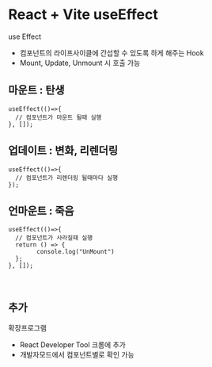 # React + Vite useEffect

use Effect
- 컴포넌트의 라이프사이클에 간섭할 수 있도록 하게 해주는 Hook
- Mount, Update, Unmount 시 호출 가능

마운트 : 탄생
-------------------------------------
```
useEffect(()=>{
  // 컴포넌트가 마운트 될때 실행
}, []);
```

업데이트 : 변화, 리렌더링
-------------------------------------
```
useEffect(()=>{
  // 컴포넌트가 리렌더링 될때마다 실행
});
```

언마운트 : 죽음
-------------------------------------
```
useEffect(()=>{
  // 컴포넌트가 사라질때 실행
  return () => {
        console.log("UnMount")
  };
}, []);
```

<br />

추가
-------------------------------------
확장프로그램
- React Developer Tool 크롬에 추가
- 개발자모드에서 컴포넌트별로 확인 가능